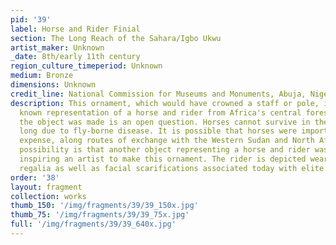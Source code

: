 ```yaml
---
pid: '39'
label: Horse and Rider Finial
section: The Long Reach of the Sahara/Igbo Ukwu
artist_maker: Unknown
_date: 8th/early 11th century
region_culture_timeperiod: Unknown
medium: Bronze
dimensions: Unknown
credit_line: National Commission for Museums and Monuments, Abuja, Nigeria, IR.350
description: This ornament, which would have crowned a staff or pole, is the earliest
  known representation of a horse and rider from Africa's central forest region. How
  the object was made is an open question. Horses cannot survive in the forest for
  long due to fly-borne disease. It is possible that horses were imported, at great
  expense, along routes of exchange with the Western Sudan and North Africa. Another
  possibility is that another object representing a horse and rider was imported,
  inspiring an artist to make this ornament. The rider is depicted wearing beaded
  regalia as well as facial scarifications associated today with elite titleholders.
order: '38'
layout: fragment
collection: works
thumb_150: '/img/fragments/39/39_150x.jpg'
thumb_75: '/img/fragments/39/39_75x.jpg'
full: '/img/fragments/39/39_640x.jpg'
---
```

